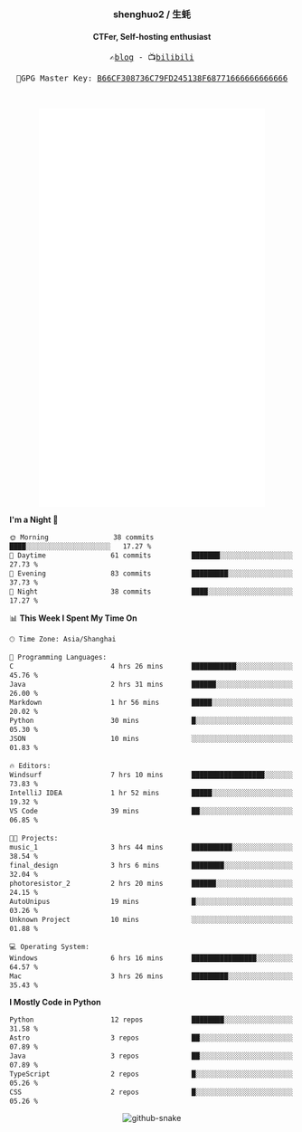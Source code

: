 <h3 align="center"> shenghuo2 / 生蚝 </h3>
<h4 align="center" >CTFer, Self-hosting enthusiast</h3>


<p align="center">
  <samp>
    ✍️<a href="https://blog.shenghuo2.top/">blog</a> -
    📺<a href="https://space.bilibili.com/85894935">bilibili</a>
  </samp>
</p>
<p align="center">
  <samp>
     🔐GPG Master Key: <a align="center" href="https://github.com/shenghuo2.gpg">B66CF308736C79FD245138F68771666666666666</a>
  </samp>
</p>
<br>
<p align="center">
  <a href="https://github.com/shenghuo2">
    <img width="400" align="top" src="https://github.com/shenghuo2/shenghuo2/blob/main/metrics.left.svg" />
  </a>
  <a href="https://github.com/shenghuo2">
    <img width="400" align="top" src="https://github.com/shenghuo2/shenghuo2/blob/main/metrics.right.svg" />
  </a>
</p>


<!--START_SECTION:waka-->
**I'm a Night 🦉** 

```text
🌞 Morning                38 commits          ████░░░░░░░░░░░░░░░░░░░░░   17.27 % 
🌆 Daytime                61 commits          ███████░░░░░░░░░░░░░░░░░░   27.73 % 
🌃 Evening                83 commits          █████████░░░░░░░░░░░░░░░░   37.73 % 
🌙 Night                  38 commits          ████░░░░░░░░░░░░░░░░░░░░░   17.27 % 
```


📊 **This Week I Spent My Time On** 

```text
🕑︎ Time Zone: Asia/Shanghai

💬 Programming Languages: 
C                        4 hrs 26 mins       ███████████░░░░░░░░░░░░░░   45.76 % 
Java                     2 hrs 31 mins       ██████░░░░░░░░░░░░░░░░░░░   26.00 % 
Markdown                 1 hr 56 mins        █████░░░░░░░░░░░░░░░░░░░░   20.02 % 
Python                   30 mins             █░░░░░░░░░░░░░░░░░░░░░░░░   05.30 % 
JSON                     10 mins             ░░░░░░░░░░░░░░░░░░░░░░░░░   01.83 % 

🔥 Editors: 
Windsurf                 7 hrs 10 mins       ██████████████████░░░░░░░   73.83 % 
IntelliJ IDEA            1 hr 52 mins        █████░░░░░░░░░░░░░░░░░░░░   19.32 % 
VS Code                  39 mins             ██░░░░░░░░░░░░░░░░░░░░░░░   06.85 % 

🐱‍💻 Projects: 
music_1                  3 hrs 44 mins       ██████████░░░░░░░░░░░░░░░   38.54 % 
final_design             3 hrs 6 mins        ████████░░░░░░░░░░░░░░░░░   32.04 % 
photoresistor_2          2 hrs 20 mins       ██████░░░░░░░░░░░░░░░░░░░   24.15 % 
AutoUnipus               19 mins             █░░░░░░░░░░░░░░░░░░░░░░░░   03.26 % 
Unknown Project          10 mins             ░░░░░░░░░░░░░░░░░░░░░░░░░   01.88 % 

💻 Operating System: 
Windows                  6 hrs 16 mins       ████████████████░░░░░░░░░   64.57 % 
Mac                      3 hrs 26 mins       █████████░░░░░░░░░░░░░░░░   35.43 % 
```

**I Mostly Code in Python** 

```text
Python                   12 repos            ████████░░░░░░░░░░░░░░░░░   31.58 % 
Astro                    3 repos             ██░░░░░░░░░░░░░░░░░░░░░░░   07.89 % 
Java                     3 repos             ██░░░░░░░░░░░░░░░░░░░░░░░   07.89 % 
TypeScript               2 repos             █░░░░░░░░░░░░░░░░░░░░░░░░   05.26 % 
CSS                      2 repos             █░░░░░░░░░░░░░░░░░░░░░░░░   05.26 % 
```




<!--END_SECTION:waka-->


<div align="center">
  <picture>
    <source media="(prefers-color-scheme: dark)" srcset="https://gist.githubusercontent.com/shenghuo2/bfce20b14ab0484cef03bae6e60e0b3a/raw/github-snake-dark.svg" />
    <source media="(prefers-color-scheme: light)" srcset="https://gist.githubusercontent.com/shenghuo2/bfce20b14ab0484cef03bae6e60e0b3a/raw/github-snake.svg" />
    <img alt="github-snake" src="https://gist.githubusercontent.com/shenghuo2/bfce20b14ab0484cef03bae6e60e0b3a/raw/github-snake.svg" />
  </picture>
</div>

<!--
**shenghuo2/shenghuo2** is a ✨ _special_ ✨ repository because its `README.md` (this file) appears on your GitHub profile.

Here are some ideas to get you started:

- 🔭 I’m currently working on ...
- 🌱 I’m currently learning ...
- 👯 I’m looking to collaborate on ...
- 🤔 I’m looking for help with ...
- 💬 Ask me about ...
- 📫 How to reach me: ...
- 😄 Pronouns: ...
- ⚡ Fun fact: ...
-->
